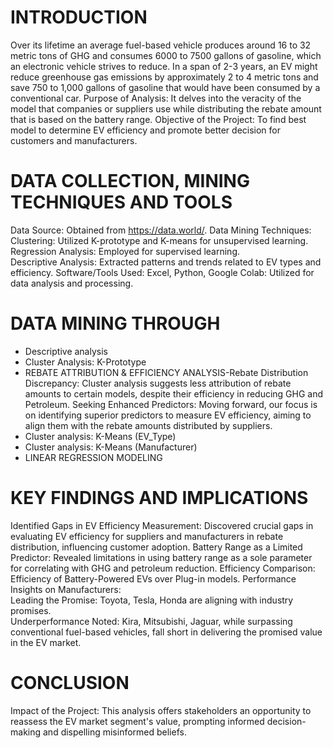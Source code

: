 # INTRODUCTION
Over its lifetime an average fuel-based vehicle produces around 16 to 32 metric tons of GHG and consumes 6000 to 7500 gallons of gasoline, which an electronic vehicle strives to reduce. 
In a span of 2-3 years, an EV might reduce greenhouse gas emissions by approximately 2 to 4 metric tons and save 750 to 1,000 gallons of gasoline that would have been consumed by a conventional car.
Purpose of Analysis: It delves into the veracity of the model that companies or suppliers use while distributing the rebate amount that is based on the battery range. 
Objective of the Project: To find best model to determine EV efficiency and promote better decision for customers and manufacturers. 

# DATA COLLECTION, MINING TECHNIQUES AND TOOLS
Data Source: Obtained from https://data.world/.
Data Mining Techniques: 
Clustering: Utilized K-prototype and K-means for unsupervised learning.
Regression Analysis: Employed for supervised learning.     
Descriptive Analysis: Extracted patterns and trends related to EV types and efficiency. 
Software/Tools Used: 
Excel, Python, Google Colab: Utilized for data analysis and processing.

# DATA MINING THROUGH
- Descriptive analysis
- Cluster Analysis: K-Prototype
- REBATE ATTRIBUTION & EFFICIENCY ANALYSIS-Rebate Distribution Discrepancy: Cluster analysis suggests less attribution of rebate amounts to certain models, despite their efficiency in reducing GHG and Petroleum.
  Seeking Enhanced Predictors: Moving forward, our focus is on identifying superior predictors to measure EV efficiency, aiming to align them with the rebate amounts distributed by suppliers.
- Cluster analysis: K-Means (EV_Type)
- Cluster analysis: K-Means (Manufacturer)
- LINEAR REGRESSION MODELING

# KEY FINDINGS AND IMPLICATIONS
Identified Gaps in EV Efficiency Measurement: Discovered crucial gaps in evaluating EV efficiency for suppliers and manufacturers in rebate distribution, influencing customer adoption.
Battery Range as a Limited Predictor: Revealed limitations in using battery range as a sole parameter for correlating with GHG and petroleum reduction.
Efficiency Comparison: Efficiency of Battery-Powered EVs over Plug-in models.
Performance Insights on Manufacturers:   
Leading the Promise: Toyota, Tesla, Honda are aligning with industry promises.     
Underperformance Noted: Kira, Mitsubishi, Jaguar, while surpassing conventional fuel-based vehicles, fall short in delivering the promised value in the EV market. 

# CONCLUSION
Impact of the Project: This analysis offers stakeholders an opportunity to reassess the EV market segment's value, prompting informed decision-making and dispelling misinformed beliefs.



